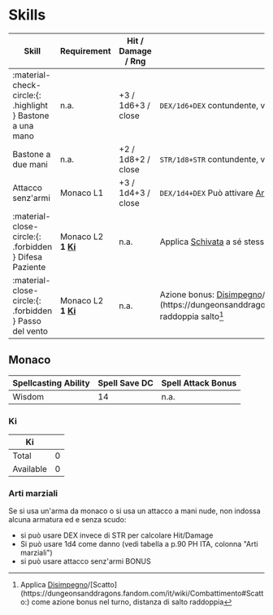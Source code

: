 # Skills

| Skill                    | Requirement | Hit / Damage / Rng      | Note                     |
| ------------------------ | ----------- | ----------------- | ------------------------ |
| :material-check-circle:{: .highlight } Bastone a una mano | n.a. | +3 / 1d6+3 / close | `DEX/1d6+DEX` contundente, versatile, Può attivare [Arti marziali](#arti-marziali) |
| Bastone a due mani       | n.a.        | +2 / 1d8+2 / close | `STR/1d8+STR` contundente, versatile |
| Attacco senz'armi        | Monaco L1   | +3 / 1d4+3 / close | `DEX/1d4+DEX` Può attivare [Arti marziali](#arti-marziali) |
| :material-close-circle:{: .forbidden } Difesa Paziente | Monaco L2<br>__1 [Ki](#ki)__ | n.a. | Applica [Schivata](https://dungeonsanddragons.fandom.com/it/wiki/Combattimento#Schivata:) a sé stesso. |
| :material-close-circle:{: .forbidden } Passo del vento | Monaco L2<br>__1 [Ki](#ki)__ | n.a. | Azione bonus: [Disimpegno](https://dungeonsanddragons.fandom.com/it/wiki/Combattimento#Disimpegno:)/[Scatto](https://dungeonsanddragons.fandom.com/it/wiki/Combattimento#Scatto:), raddoppia salto[^1] |

## Monaco

| Spellcasting Ability | Spell Save DC | Spell Attack Bonus |
| -------------------- | ------------- | ------------------ |
| Wisdom               | 14            | n.a.               |

### Ki

| Ki          |     |
| ----------- | --- |
| Total       | 0   |
| Available   | 0   |

### Arti marziali

Se si usa un'arma da monaco o si usa un attacco a mani nude, non indossa alcuna armatura ed e senza scudo:

- si può usare DEX invece di STR per calcolare Hit/Damage
- Si può usare 1d4 come danno (vedi tabella a p.90 PH ITA, colonna "Arti marziali")
- si può usare attacco senz'armi BONUS

[^1]: Applica [Disimpegno](https://dungeonsanddragons.fandom.com/it/wiki/Combattimento#Disimpegno:)/[Scatto](https://dungeonsanddragons.fandom.com/it/wiki/Combattimento#Scatto:) come azione bonus nel turno, distanza di salto raddoppia
